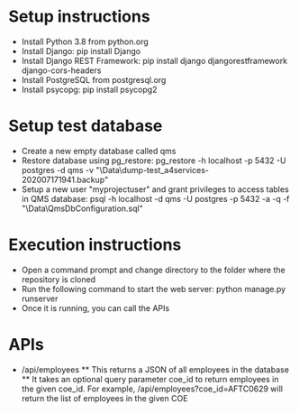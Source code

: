 # Setup instructions
* Install Python 3.8 from python.org
* Install Django: pip install Django
* Install Django REST Framework: pip install django djangorestframework django-cors-headers
* Install PostgreSQL from postgresql.org
* Install psycopg: pip install psycopg2

# Setup test database
* Create a new empty database called qms 
* Restore database using pg_restore: pg_restore -h localhost -p 5432 -U postgres -d qms -v "<repository root>\Data\dump-test_a4services-202007171941.backup"
* Setup a new user "myprojectuser" and grant privileges to access tables in QMS database: psql -h localhost -d qms -U postgres -p 5432 -a -q -f "<repository root>\Data\QmsDbConfiguration.sql"

# Execution instructions
* Open a command prompt and change directory to the folder where the repository is cloned
* Run the following command to start the web server: python manage.py runserver
* Once it is running, you can call the APIs

# APIs
* /api/employees
** This returns a JSON of all employees in the database
** It takes an optional query parameter coe_id to return employees in the given coe_id. For example, /api/employees?coe_id=AFTC0629 will return the list of employees in the given COE


